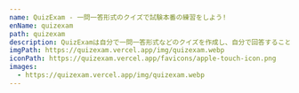 ```yaml
---
name: QuizExam - 一問一答形式のクイズで試験本番の練習をしよう!
enName: quizexam
path: quizexam
description: QuizExamは自分で一問一答形式などのクイズを作成し、自分で回答することで試験本番の練習をするアプリです。対応するクイズ形式は単純な一問一答形式、穴埋め、選択問題、並べ替えです。
imgPath: https://quizexam.vercel.app/img/quizexam.webp
iconPath: https://quizexam.vercel.app/favicons/apple-touch-icon.png
images:
  - https://quizexam.vercel.app/img/quizexam.webp
---
```

